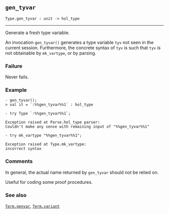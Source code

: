## `gen_tyvar`

``` hol4
Type.gen_tyvar : unit -> hol_type
```

------------------------------------------------------------------------

Generate a fresh type variable.

An invocation `gen_tyvar()` generates a type variable `tyv` not seen in
the current session. Furthermore, the concrete syntax of `tyv` is such
that `tyv` is not obtainable by `mk_vartype`, or by parsing.

### Failure

Never fails.

### Example

``` hol4
- gen_tyvar();
> val it = `:%%gen_tyvar%%1` : hol_type

- try Type `:%%gen_tyvar%%1`;

Exception raised at Parse.hol_type parser:
Couldn't make any sense with remaining input of "%%gen_tyvar%%1"

- try mk_vartype "%%gen_tyvar%%1";

Exception raised at Type.mk_vartype:
incorrect syntax
```

### Comments

In general, the actual name returned by `gen_tyvar` should not be relied
on.

Useful for coding some proof procedures.

### See also

[`Term.genvar`](#Term.genvar), [`Term.variant`](#Term.variant)
